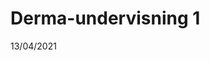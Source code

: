 # Derma-undervisning 1
13/04/2021



<!-- #anki/tag/med/Derma #anki/deck/Medicine -->

<!-- {BearID:547BEB30-2087-49DA-8A75-6B86BC09E16F-54388-000085892064313D} -->
